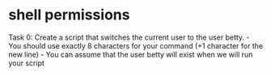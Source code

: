 # shell permissions

Task 0:
          Create a script that switches the current user to the user betty.
          - You should use exactly 8 characters for your command (+1 character for the new line)
          - You can assume that the user betty will exist when we will run your script
